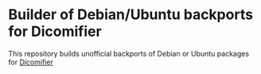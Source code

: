 # Builder of Debian/Ubuntu backports for Dicomifier

This repository builds unofficial backports of Debian or Ubuntu packages for [Dicomifier](https://github.com/lamyj/dicomifier)
